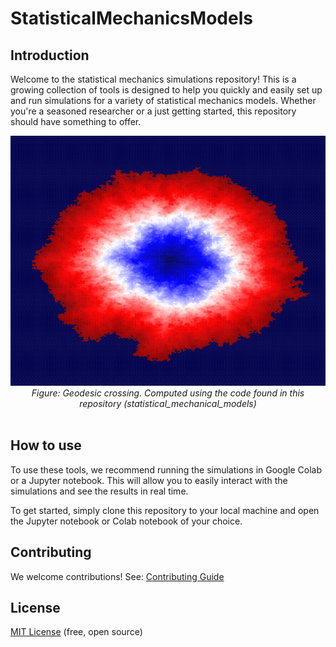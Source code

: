 # StatisticalMechanicsModels

## Introduction
Welcome to the statistical mechanics simulations repository! This is a growing collection of tools is designed to help you quickly and easily set up and run simulations for a variety of statistical mechanics models. Whether you're a seasoned researcher or a just getting started, this repository should have something to offer.


<div align="center">
  <img src="/.github/images/LimitShape.png" style="width:600px;height:400px;">
  <br>
  <em>Figure: Geodesic crossing. Computed using the code found in this repository (statistical_mechanical_models) </em>
</div>
<br>


## How to use
To use these tools, we recommend running the simulations in Google Colab or a Jupyter notebook. This will allow you to easily interact with the simulations and see the results in real time.

To get started, simply clone this repository to your local machine and open the Jupyter notebook or Colab notebook of your choice.
 


## Contributing

We welcome contributions! See: [Contributing Guide](https://github.com/DavidMichaelH/StatisticalMechanicsModels/blob/main/CONTRIBUTING.md)

## License

[MIT License](https://github.com/DavidMichaelH/StatisticalMechanicsModels/blob/main/LICENSE) (free, open source)
 
 
